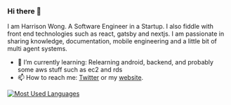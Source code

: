 ### Hi there 👋

I am Harrison Wong. A Software Engineer in a Startup. I also fiddle with front end technologies such as react, gatsby and nextjs. I am passionate in sharing knowledge, documentation, mobile engineering and a little bit of multi agent systems.

- 🌱 I’m currently learning: Relearning android, backend, and probably some aws stuff such as ec2 and rds
- 📫 How to reach me: [Twitter](https://twitter.com/Harrizontal) or my [website](https://www.harrizontal.com).


[![Most Used Languages](https://github-readme-stats.vercel.app/api/top-langs/?username=harrizontal&layout=compact)](https://github.com/harrizontal/github-readme-stats)
<!--
**Harrizontal/Harrizontal** is a ✨ _special_ ✨ repository because its `README.md` (this file) appears on your GitHub profile.

Here are some ideas to get you started:

- 🔭 I’m currently working on ...
- 🌱 I’m currently learning ...
- 👯 I’m looking to collaborate on ...
- 🤔 I’m looking for help with ...
- 💬 Ask me about ...
- 📫 How to reach me: ...
- 😄 Pronouns: ...
- ⚡ Fun fact: ...
-->
